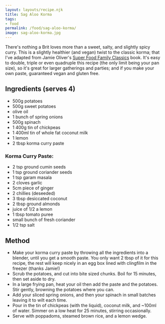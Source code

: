 ```yaml
---
layout: layouts/recipe.njk
title: Sag Aloo Korma
tags:
- food
permalink: /food/sag-aloo-korma/
image: sag-aloo-korma.jpg
---
```


There's nothing a Brit loves more than a sweet, salty, and slightly spicy curry. This is a slightly healthier (and vegan) twist to the classic korma; that I've adapted from Jamie Oliver's [Super Food Family Classics](https://www.jamieoliver.com/family/jamies-super-food-family-classics/) book. It's easy to double, triple or even quadruple this recipe (the only limit being your pan size), so it's great for larger gatherings and parties; and if you make your own paste, guaranteed vegan and gluten free.

## Ingredients (serves 4)
- 500g potatoes
- 500g sweet potatoes
- olive oil
- 1 bunch of spring onions
- 500g spinach
- 1 400g tin of chickpeas
- 1 400ml tin of whole fat coconut milk
- 1 lemon
- 2 tbsp korma curry paste

### Korma Curry Paste:
- 2 tsp ground cumin seeds
- 1 tsp ground coriander seeds
- 1 tsp garam masala
- 2 cloves garlic
- 5cm piece of ginger
- 2 chillies (deseeded)
- 3 tbsp desiccated coconut
- 2 tbsp ground almonds
- juice of 1/2 a lemon
- 1 tbsp tomato puree
- small bunch of fresh coriander
- 1/2 tsp salt

## Method
- Make your korma curry paste by throwing all the ingredients into a blender, until you get a smooth paste. You only want 2 tbsp of it for this recipe, the rest will keep nicely in an egg box lined with clingfilm in the freezer (thanks Jamie!)
- Scrub the potatoes, and cut into bite sized chunks. Boil for 15 minutes, then set aside to dry.
- In a large frying pan, heat your oil then add the paste and the potatoes. Stir gently, browning the potatoes where you can.
- Add your sliced spring onions, and then your spinach in small batches leaving it to wilt each time.
- Pour in the tin of chickpeas (with the liquid), coconut milk, and ~100ml of water. Simmer on a low heat for 25 minutes, stirring occasionally.
- Serve with poppadoms, steamed brown rice, and a lemon wedge.